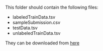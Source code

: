 This folder should contain the following files: 
* labeledTrainData.tsv
* sampleSubmission.csv
* testData.tsv
* unlabeledTrainData.tsv

They can be downloaded from [here](https://www.kaggle.com/c/word2vec-nlp-tutorial/data)
